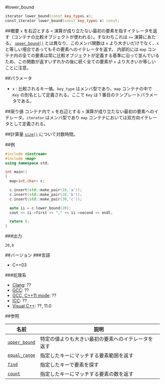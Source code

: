 #lower_bound
```cpp
iterator lower_bound(const key_type& x);
const_iterator lower_bound(const key_type& x) const;
```

##概要
`x` を右辺とする `<` 演算が成り立たない最初の要素を指すイテレータを返す（コンテナの比較オブジェクトが使われる）。すなわちこれは `>=` 演算にあたる。 
[`upper_bound()`](/reference/map/upper_bound.md) とは異なり、このメンバ関数は `x` より大きいだけでなく、`x` と等しい場合であってもその要素へのイテレータを返す。 
内部的には `map` コンテナ内の全ての要素は常に比較オブジェクトが定義する基準に沿って並んでいるため、この関数が返すいずれかの後に続く全ての要素が `x` より大きいか等しいことに注意。


##パラメータ
- `x` : 比較されるキー値。`key_type` はメンバ型であり、`map` コンテナの中で `Key` の別名として定義される。ここで `Key` は 1 番目のテンプレートパラメータである。


##戻り値
コンテナ内で `x` を右辺とする `<` 演算が成り立たない最初の要素へのイテレータ。`iterator` はメンバ型であり `map` コンテナにおいては双方向イテレータとして定義される。


##計算量
[`size()`](/reference/map/size.md) について対数時間。


##例
```cpp
#include <iostream>
#include <map>
using namespace std;

int main()
{
  map<int,char> c;

  c.insert(std::make_pair(10,'a'));
  c.insert(std::make_pair(20,'b'));
  c.insert(std::make_pair(30,'c'));

  auto ii = c.lower_bound(20);
  cout << ii->first << "," << ii->second << endl;

  return 0;
}
```

###出力
```
20,b
```

##バージョン
###言語
- C++03

###処理系
- [Clang](/implementation#clang.md): ??
- [GCC](/implementation#gcc.md): ??
- [GCC, C++11 mode](/implementation#gcc.md): ??
- [ICC](/implementation#icc.md): ??
- [Visual C++](/implementation#visual_cpp.md): ??, 11.0

##参照

| 名前 | 説明 |
|-------------------------------------------------------------------------------------------------|-----------------------------------------------------------------------------|
| [`upper_bound`](/reference/map/upper_bound.md) | 特定の値よりも大きい最初の要素へのイテレータを返す |
| [`equal_range`](/reference/map/equal_range.md) | 指定したキーにマッチする要素範囲を返す |
| [`find`](/reference/map/find.md) | 指定したキーで要素を探す |
| [`count`](/reference/map/count.md) | 指定したキーにマッチする要素の数を返す |
